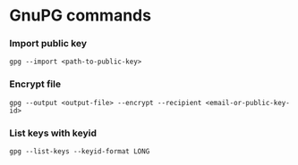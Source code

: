# GnuPG commands

### Import public key

```
gpg --import <path-to-public-key>
```

### Encrypt file

```
gpg --output <output-file> --encrypt --recipient <email-or-public-key-id>
```

### List keys with keyid

```
gpg --list-keys --keyid-format LONG
```
